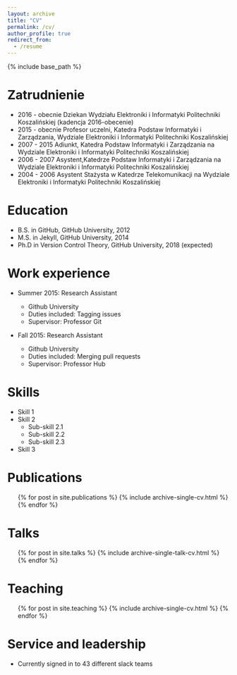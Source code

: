 ```yaml
---
layout: archive
title: "CV"
permalink: /cv/
author_profile: true
redirect_from:
  - /resume
---
```


{% include base_path %}

Zatrudnienie
============
* 2016 - obecnie	Dziekan Wydziału Elektroniki i Informatyki Politechniki Koszalińskiej (kadencja 2016-obecenie)
* 2015 - obecnie	Profesor uczelni, Katedra Podstaw Informatyki i Zarządzania, Wydziale Elektroniki i Informatyki Politechniki Koszalińskiej
* 2007 - 2015 	  Adiunkt, Katedra Podstaw Informatyki i Zarządzania na Wydziale Elektroniki i Informatyki Politechniki Koszalińskiej	
* 2006 - 2007     Asystent,Katedrze Podstaw Informatyki i Zarządzania na Wydziale Elektroniki i Informatyki Politechniki Koszalińskiej	
* 2004 - 2006     Asystent Stażysta w Katedrze Telekomunikacji na Wydziale Elektroniki i Informatyki Politechniki Koszalińskiej


Education
======
* B.S. in GitHub, GitHub University, 2012
* M.S. in Jekyll, GitHub University, 2014
* Ph.D in Version Control Theory, GitHub University, 2018 (expected)

Work experience
======
* Summer 2015: Research Assistant
  * Github University
  * Duties included: Tagging issues
  * Supervisor: Professor Git

* Fall 2015: Research Assistant
  * Github University
  * Duties included: Merging pull requests
  * Supervisor: Professor Hub
  
Skills
======
* Skill 1
* Skill 2
  * Sub-skill 2.1
  * Sub-skill 2.2
  * Sub-skill 2.3
* Skill 3

Publications
======
  <ul>{% for post in site.publications %}
    {% include archive-single-cv.html %}
  {% endfor %}</ul>
  
Talks
======
  <ul>{% for post in site.talks %}
    {% include archive-single-talk-cv.html %}
  {% endfor %}</ul>
  
Teaching
======
  <ul>{% for post in site.teaching %}
    {% include archive-single-cv.html %}
  {% endfor %}</ul>
  
Service and leadership
======
* Currently signed in to 43 different slack teams
